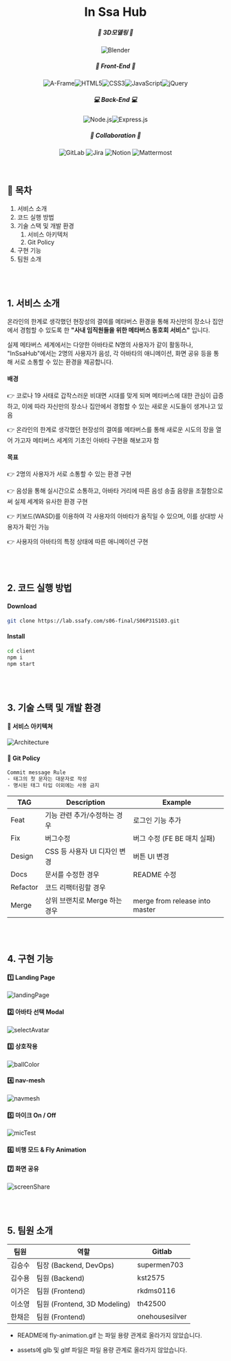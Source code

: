 

<div align="center">
    <h1>
        In Ssa Hub
    </h1>
    <h5> 🦆 3D모델링 🦆 </h5>
    <img alt="Blender" src ="https://img.shields.io/badge/Blender-F5792A.svg?&style=for-the-badge&logo=Blender&logoColor=white"/>
    <h5> 👀 Front-End 👀 </h5>
    <img alt="A-Frame" src ="https://img.shields.io/badge/AFrame-EF2D5E.svg?&style=for-the-badge&logo=A-Frame&logoColor=white"/><img alt="HTML5" src ="https://img.shields.io/badge/HTML5-E34F26.svg?&style=for-the-badge&logo=HTML5&logoColor=white"/><img alt="CSS3" src ="https://img.shields.io/badge/CSS3-1572B6.svg?&style=for-the-badge&logo=CSS3&logoColor=white"/><img alt="JavaScript" src ="https://img.shields.io/badge/JavaScript-F7DF1E.svg?&style=for-the-badge&logo=JavaScript&logoColor=white"/><img alt="jQuery" src ="https://img.shields.io/badge/jQuery-0769AD.svg?&style=for-the-badge&logo=jQuery&logoColor=white"/>
    <h5> 💻 Back-End 💻 </h5>
    <img alt="Node.js" src ="https://img.shields.io/badge/Node.js-339933.svg?&style=for-the-badge&logo=Node.js&logoColor=white"/><img alt="Express.js" src ="https://img.shields.io/badge/Express.js-000000.svg?&style=for-the-badge&logo=Express.js&logoColor=white"/>
    <h5> 📢 Collaboration 📢 </h5>
    <img alt="GitLab" src ="https://img.shields.io/badge/GitLab-FC6D26.svg?&style=for-the-badge&logo=GitLab&logoColor=white"/> <img alt="Jira" src ="https://img.shields.io/badge/Jira Software-0052CC.svg?&style=for-the-badge&logo=Jira Software&logoColor=white"/> <img alt="Notion" src ="https://img.shields.io/badge/Notion-000000.svg?&style=for-the-badge&logo=Notion&logoColor=white"/> <img alt="Mattermost" src ="https://img.shields.io/badge/Mattermost-0058CC.svg?&style=for-the-badge&logo=Mattermost&logoColor=white"/>
</div>

<br />

<br />

## 📑 목차

1. 서비스 소개
2. 코드 실행 방법
3. 기술 스택 및 개발 환경
   1. 서비스 아키텍처
   2. Git Policy
4. 구현 기능
5. 팀원 소개

<br />

<br />

## 1. 서비스 소개

온라인의 한계로 생각했던 현장성의 결여를 메타버스 환경을 통해 자신만의 장소나 집안에서 경험할 수 있도록 한 **"사내 임직원들을 위한 메타버스 동호회 서비스"** 입니다.

실제 메타버스 세계에서는 다양한 아바타로 N명의 사용자가 같이 활동하나, "InSsaHub"에서는 2명의 사용자가 음성, 각 아바타의 애니메이션, 화면 공유 등을 통해 서로 소통할 수 있는 환경을 제공합니다.

#### 배경

👉 코로나 19 사태로 갑작스러운 비대면 시대를 맞게 되며 메타버스에 대한 관심이 급증하고, 이에 따라 자신만의 장소나 집안에서 경험할 수 있는 새로운 시도들이 생겨나고 있음

👉 온라인의 한계로 생각했던 현장성의 결여를 메타버스를 통해 새로운 시도의 장을 열어 가고자 메타버스 세계의 기초인 아바타 구현을 해보고자 함

#### 목표

👉 2명의 사용자가 서로 소통할 수 있는 환경 구현

👉 음성을 통해 실시간으로 소통하고, 아바타 거리에 따른 음성 송출 음량을 조절함으로써 실제 세계와 유사한 환경 구현

👉 키보드(WASD)를 이용하여 각 사용자의 아바타가 움직일 수 있으며, 이를 상대방 사용자가 확인 가능

👉 사용자의 아바타의 특정 상태에 따른 애니메이션 구현

<br /><br />

## 2. 코드 실행 방법

#### Download

```bash
git clone https://lab.ssafy.com/s06-final/S06P31S103.git
```

#### Install

```bash
cd client
npm i
npm start
```

<br />

<br />

## 3. 기술 스택 및 개발 환경

#### 🧱 서비스 아키텍쳐

![Architecture](./assets/Architecture.png)

#### 📮 Git Policy

```bash
Commit message Rule
- 태그의 첫 문자는 대문자로 작성
- 명시된 태그 타입 이외에는 사용 금지
```

| TAG      | Description                   | Example                        |
| -------- | ----------------------------- | ------------------------------ |
| Feat     | 기능 관련 추가/수정하는 경우  | 로그인 기능 추가               |
| Fix      | 버그수정                      | 버그 수정 (FE BE 매치 실패)    |
| Design   | CSS 등 사용자 UI 디자인 변경  | 버튼 UI 변경                   |
| Docs     | 문서를 수정한 경우            | README 수정                    |
| Refactor | 코드 리팩터링할 경우          |                                |
| Merge    | 상위 브랜치로 Merge 하는 경우 | merge from release into master |

<br />

<br />

## 4. 구현 기능

#### 1️⃣ Landing Page

![landingPage](./assets/landingPage.png)

#### 2️⃣ 아바타 선택 Modal

![selectAvatar](./assets/selectAvatar.gif)

#### 3️⃣ 상호작용

![ballColor](./assets/ballColor.gif)

#### 4️⃣ nav-mesh

![navmesh](./assets/navmesh.PNG)

#### 5️⃣ 마이크 On / Off

![micTest](./assets/micTest.gif)

#### 6️⃣ 비행 모드 & Fly Animation

#### 7️⃣ 화면 공유

![screenShare](./assets/screenShare.gif)

<br />

<br />

## 5. 팀원 소개

| 팀원   | 역할                         | Gitlab         |
| ------ | ---------------------------- | -------------- |
| 김승수 | 팀장 (Backend, DevOps)       | supermen703    |
| 김수용 | 팀원 (Backend)               | kst2575        |
| 이가은 | 팀원 (Frontend)              | rkdms0116      |
| 이소영 | 팀원 (Frontend, 3D Modeling) | th42500        |
| 한채은 | 팀원 (Frontend)              | onehousesilver |



- README에 fly-animation.gif 는 파일 용량 관계로 올라가지 않았습니다.

- assets에 glb 및 gltf 파일은 파일 용량 관계로 올라가지 않았습니다.
